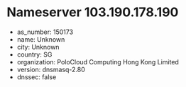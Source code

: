 # Nameserver 103.190.178.190

* as_number: 150173
* name: Unknown
* city: Unknown
* country: SG
* organization: PoloCloud Computing Hong Kong Limited
* version: dnsmasq-2.80
* dnssec: false
